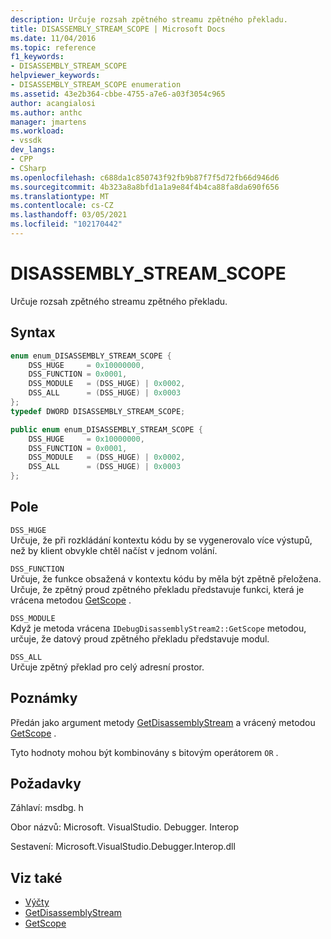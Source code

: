 ```yaml
---
description: Určuje rozsah zpětného streamu zpětného překladu.
title: DISASSEMBLY_STREAM_SCOPE | Microsoft Docs
ms.date: 11/04/2016
ms.topic: reference
f1_keywords:
- DISASSEMBLY_STREAM_SCOPE
helpviewer_keywords:
- DISASSEMBLY_STREAM_SCOPE enumeration
ms.assetid: 43e2b364-cbbe-4755-a7e6-a03f3054c965
author: acangialosi
ms.author: anthc
manager: jmartens
ms.workload:
- vssdk
dev_langs:
- CPP
- CSharp
ms.openlocfilehash: c688da1c850743f92fb9b87f7f5d72fb66d946d6
ms.sourcegitcommit: 4b323a8a8bfd1a1a9e84f4b4ca88fa8da690f656
ms.translationtype: MT
ms.contentlocale: cs-CZ
ms.lasthandoff: 03/05/2021
ms.locfileid: "102170442"
---
```

# <a name="disassembly_stream_scope"></a>DISASSEMBLY_STREAM_SCOPE
Určuje rozsah zpětného streamu zpětného překladu.

## <a name="syntax"></a>Syntax

```cpp
enum enum_DISASSEMBLY_STREAM_SCOPE {
    DSS_HUGE     = 0x10000000,
    DSS_FUNCTION = 0x0001,
    DSS_MODULE   = (DSS_HUGE) | 0x0002,
    DSS_ALL      = (DSS_HUGE) | 0x0003
};
typedef DWORD DISASSEMBLY_STREAM_SCOPE;
```

```csharp
public enum enum_DISASSEMBLY_STREAM_SCOPE {
    DSS_HUGE     = 0x10000000,
    DSS_FUNCTION = 0x0001,
    DSS_MODULE   = (DSS_HUGE) | 0x0002,
    DSS_ALL      = (DSS_HUGE) | 0x0003
};
```

## <a name="fields"></a>Pole
`DSS_HUGE`\
Určuje, že při rozkládání kontextu kódu by se vygenerovalo více výstupů, než by klient obvykle chtěl načíst v jednom volání.

`DSS_FUNCTION`\
Určuje, že funkce obsažená v kontextu kódu by měla být zpětně přeložena. Určuje, že zpětný proud zpětného překladu představuje funkci, která je vrácena metodou [GetScope](../../../extensibility/debugger/reference/idebugdisassemblystream2-getscope.md) .

`DSS_MODULE`\
Když je metoda vrácena `IDebugDisassemblyStream2::GetScope` metodou, určuje, že datový proud zpětného překladu představuje modul.

`DSS_ALL`\
Určuje zpětný překlad pro celý adresní prostor.

## <a name="remarks"></a>Poznámky
Předán jako argument metody [GetDisassemblyStream](../../../extensibility/debugger/reference/idebugprogram2-getdisassemblystream.md) a vrácený metodou [GetScope](../../../extensibility/debugger/reference/idebugdisassemblystream2-getscope.md) .

Tyto hodnoty mohou být kombinovány s bitovým operátorem `OR` .

## <a name="requirements"></a>Požadavky
Záhlaví: msdbg. h

Obor názvů: Microsoft. VisualStudio. Debugger. Interop

Sestavení: Microsoft.VisualStudio.Debugger.Interop.dll

## <a name="see-also"></a>Viz také
- [Výčty](../../../extensibility/debugger/reference/enumerations-visual-studio-debugging.md)
- [GetDisassemblyStream](../../../extensibility/debugger/reference/idebugprogram2-getdisassemblystream.md)
- [GetScope](../../../extensibility/debugger/reference/idebugdisassemblystream2-getscope.md)
